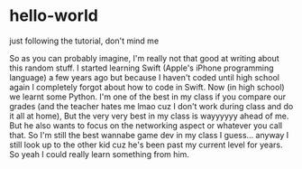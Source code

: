# hello-world
just following the tutorial, don't mind me

So as you can probably imagine, I'm really not that good at writing about this random stuff.
I started learning Swift (Apple's iPhone programming language) a few years ago but because I haven't coded until high school again I completely forgot about how to code in Swift. Now (in high school) we learnt some Python. I'm one of the best in my class if you compare our grades (and the teacher hates me lmao cuz I don't work during class and do it all at home), But the very very best in my class is wayyyyyy ahead of me. But he also wants to focus on the networking aspect or whatever you call that. So I'm still the best wannabe game dev in my class I guess... anyway I still look up to the other kid cuz he's been past my current level for years. So yeah I could really learn something from him.
